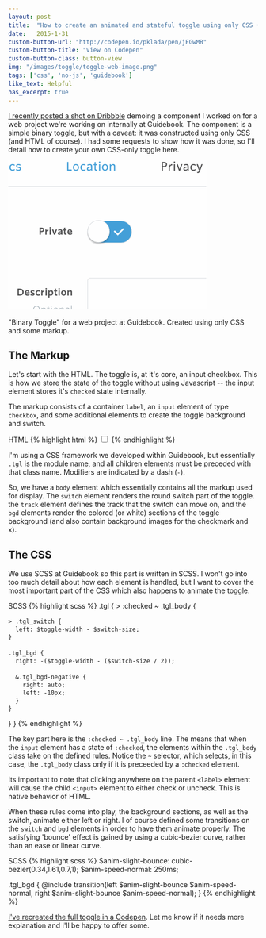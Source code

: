 ```yaml
---
layout: post
title:  "How to create an animated and stateful toggle using only CSS (no Javascript!)"
date:   2015-1-31
custom-button-url: "http://codepen.io/pklada/pen/jEGwMB"
custom-button-title: "View on Codepen"
custom-button-class: button-view
img: "/images/toggle/toggle-web-image.png"
tags: ['css', 'no-js', 'guidebook']
like_text: Helpful
has_excerpt: true
---
```


[I recently posted a shot on Dribbble](https://dribbble.com/shots/1908149-CSS-only-toggle-no-js) demoing a component I worked on for a web project we're working on internally at Guidebook. The component is a simple binary toggle, but with a caveat: it was constructed using only CSS (and HTML of course). I had some requests to show how it was done, so I'll detail how to create your own CSS-only toggle here.

<div class="img img-has-border">
    <div class="img__image">
        <img src="/images/toggle/toggle.gif" />
    </div>
    <p class="img__caption">"Binary Toggle" for a web project at Guidebook. Created using only CSS and some markup.</p>
</div>

The Markup
---
Let's start with the HTML. The toggle is, at it's core, an input checkbox. This is how we store the state of the toggle without using Javascript -- the input element stores it's `checked` state internally.

The markup consists of a container `label`, an `input` element of type `checkbox`, and some additional elements to create the toggle background and switch.

<div class="code-block">
<span class="code-block_title">HTML</span>
{% highlight html %}
<label class="tgl">
  <input type="checkbox" />
  <span class="tgl_body">
    <span class="tgl_switch"></span>
    <span class="tgl_track">
      <span class="tgl_bgd"></span>
      <span class="tgl_bgd tgl_bgd-negative"></span>
    </span>
  </span>
</label>
{% endhighlight %}
</div>

<!--end-->

I'm using a CSS framework we developed within Guidebook, but essentially `.tgl` is the module name, and all children elements must be preceded with that class name. Modifiers are indicated by a dash (`-`).

So, we have a `body` element which essentially contains all the markup used for display. The `switch` element renders the round switch part of the toggle. the `track` element defines the track that the switch can move on, and the `bgd` elements render the colored (or white) sections of the toggle background (and also contain background images for the checkmark and x).

The CSS
---
We use SCSS at Guidebook so this part is written in SCSS. I won't go into too much detail about how each element is handled, but I want to cover the most important part of the CSS which also happens to animate the toggle.

<div class="code-block">
<span class="code-block_title">SCSS</span>
{% highlight scss %}
.tgl {
  > :checked ~ .tgl_body {

    > .tgl_switch {
      left: $toggle-width - $switch-size;
    }

    .tgl_bgd {
      right: -($toggle-width - ($switch-size / 2));

      &.tgl_bgd-negative {
        right: auto;
        left: -10px;
      }
    }
  }
}
{% endhighlight %}
</div>

The key part here is the `:checked ~ .tgl_body` line. The means that when the `input` element has a state of `:checked`, the elements within the `.tgl_body` class take on the defined rules. Notice the `~` selector, which selects, in this case, the `.tgl_body` class only if it is preceeded by a `:checked` element.

Its important to note that clicking anywhere on the parent `<label>` element will cause the child `<input>` element to either check or uncheck. This is native behavior of HTML.

When these rules come into play, the background sections, as well as the switch, animate either left or right. I of course defined some transitions on the `switch` and `bgd` elements in order to have them animate properly. The satisfying 'bounce' effect is gained by using a cubic-bezier curve, rather than an ease or linear curve.

<div class="code-block">
<span class="code-block_title">SCSS</span>
{% highlight scss %}
$anim-slight-bounce: cubic-bezier(0.34,1.61,0.7,1);
$anim-speed-normal: 250ms;

.tgl_bgd {
  @include transition(left $anim-slight-bounce $anim-speed-normal, right $anim-slight-bounce $anim-speed-normal);
}
{% endhighlight %}
</div>

[I've recreated the full toggle in a Codepen](http://codepen.io/pklada/pen/jEGwMB). Let me know if it needs more explanation and I'll be happy to offer some.
